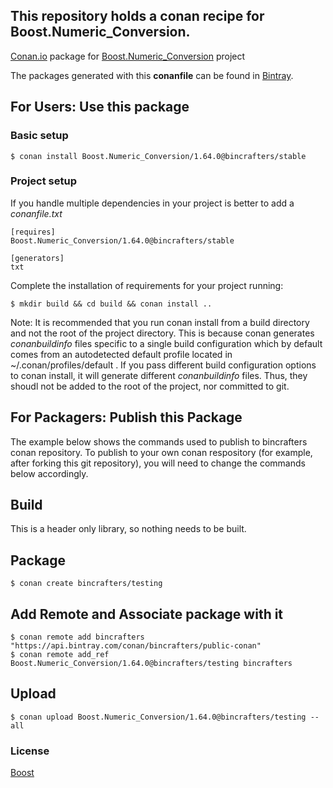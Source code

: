 ## This repository holds a conan recipe for Boost.Numeric_Conversion.

[Conan.io](https://conan.io) package for [Boost.Numeric_Conversion](https://github.com/Boostorg/Numeric_Conversion) project

The packages generated with this **conanfile** can be found in [Bintray](https://bintray.com/bincrafters/conan-public/Boost.Numeric_Conversion%3Abincrafters).

## For Users: Use this package

### Basic setup

    $ conan install Boost.Numeric_Conversion/1.64.0@bincrafters/stable

### Project setup

If you handle multiple dependencies in your project is better to add a *conanfile.txt*

    [requires]
    Boost.Numeric_Conversion/1.64.0@bincrafters/stable

    [generators]
    txt

Complete the installation of requirements for your project running:</small></span>

    $ mkdir build && cd build && conan install ..
	
Note: It is recommended that you run conan install from a build directory and not the root of the project directory.  This is because conan generates *conanbuildinfo* files specific to a single build configuration which by default comes from an autodetected default profile located in ~/.conan/profiles/default .  If you pass different build configuration options to conan install, it will generate different *conanbuildinfo* files.  Thus, they shoudl not be added to the root of the project, nor committed to git. 

## For Packagers: Publish this Package

The example below shows the commands used to publish to bincrafters conan repository. To publish to your own conan respository (for example, after forking this git repository), you will need to change the commands below accordingly. 

## Build  

This is a header only library, so nothing needs to be built.

## Package 

    $ conan create bincrafters/testing
	
## Add Remote and Associate package with it

	$ conan remote add bincrafters "https://api.bintray.com/conan/bincrafters/public-conan"
	$ conan remote add_ref Boost.Numeric_Conversion/1.64.0@bincrafters/testing bincrafters

## Upload

    $ conan upload Boost.Numeric_Conversion/1.64.0@bincrafters/testing --all

### License
[Boost](LICENSE)
